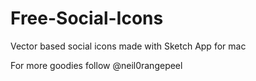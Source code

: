 Free-Social-Icons
=================

Vector based social icons made with Sketch App for mac

For more goodies follow @neil0rangepeel